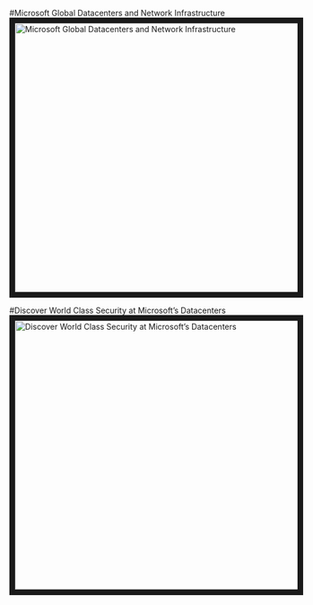 #Microsoft Global Datacenters and Network Infrastructure  
<a href="http://www.youtube.com/watch?feature=player_embedded&v=bqZrejosqWU" target="_blank"><img src="http://img.youtube.com/vi/bqZrejosqWU/0.jpg" alt="Microsoft Global Datacenters and Network Infrastructure" width="640" height="480" border="10" /></a>

#Discover World Class Security at Microsoft’s Datacenters<a href="http://www.youtube.com/watch?feature=player_embedded&v=r1cyTL8JqRg" target="_blank"><img src="http://img.youtube.com/vi/r1cyTL8JqRg/0.jpg" alt="Discover World Class Security at Microsoft’s Datacenters" width="640" height="480" border="10" /></a>
